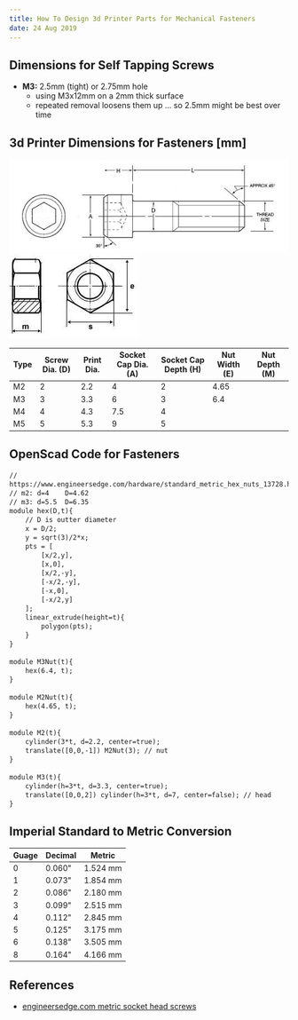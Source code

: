 ```yaml
---
title: How To Design 3d Printer Parts for Mechanical Fasteners
date: 24 Aug 2019
---
```


## Dimensions for Self Tapping Screws

- **M3:** 2.5mm (tight) or 2.75mm hole
    - using M3x12mm on a 2mm thick surface
    - repeated removal loosens them up ... so 2.5mm might be best over time

## 3d Printer Dimensions for Fasteners [mm]

![](socket-head.png)
![](nut.jpg)

| Type | Screw Dia. (D) | Print Dia. | Socket Cap Dia. (A)  | Socket Cap Depth (H) | Nut Width (E) | Nut Depth (M) |
|------|----------------|------------|----------------------|----------------------|---|---|
| M2   | 2     | 2.2 | 4   | 2 | 4.65 | |
| M3   | 3     | 3.3 | 6   | 3 | 6.4  | |
| M4   | 4     | 4.3 | 7.5 | 4 | | |
| M5   | 5     | 5.3 | 9   | 5 | | |


## OpenScad Code for Fasteners

```openscad
// https://www.engineersedge.com/hardware/standard_metric_hex_nuts_13728.htm
// m2: d=4    D=4.62
// m3: d=5.5  D=6.35
module hex(D,t){
    // D is outter diameter
    x = D/2;
    y = sqrt(3)/2*x;
    pts = [
        [x/2,y],
        [x,0],
        [x/2,-y],
        [-x/2,-y],
        [-x,0],
        [-x/2,y]
    ];
    linear_extrude(height=t){
        polygon(pts);
    }
}

module M3Nut(t){
    hex(6.4, t);
}

module M2Nut(t){
    hex(4.65, t);
}

module M2(t){
    cylinder(3*t, d=2.2, center=true);
    translate([0,0,-1]) M2Nut(3); // nut
}

module M3(t){
    cylinder(h=3*t, d=3.3, center=true);
    translate([0,0,2]) cylinder(h=3*t, d=7, center=false); // head
}
```

## Imperial Standard to Metric Conversion

| Guage               | Decimal             | Metric              |
|---------------------|---------------------|---------------------|
| 0                   | 0.060\"             | 1.524 mm            |
| 1                   | 0.073\"             | 1.854 mm            |
| 2                   | 0.086\"             | 2.180 mm            |
| 3                   | 0.099\"             | 2.515 mm            |
| 4                   | 0.112\"             | 2.845 mm            |
| 5                   | 0.125\"             | 3.175 mm            |
| 6                   | 0.138\"             | 3.505 mm            |
| 8                   | 0.164\"             | 4.166 mm            |

## References

- [engineersedge.com metric socket head screws](https://www.engineersedge.com/hardware/_metric_socket_head_cap_screws_14054.htm)

